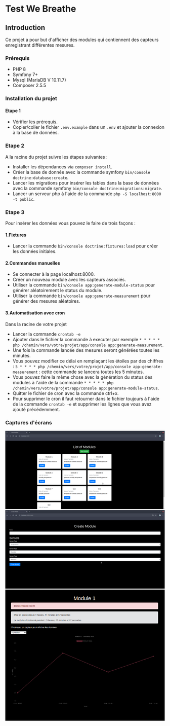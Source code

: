 # Test We Breathe

## Introduction

Ce projet a pour but d'afficher des modules qui contiennent des capteurs enregistrant différentes mesures.

### Prérequis

- PHP 8
- Symfony 7+
- Mysql (MariaDB V 10.11.7)
- Composer 2.5.5

### Installation du projet

#### Etape 1

- Vérifier les prérequis.
- Copier/coller le fichier `.env.example` dans un `.env` et ajouter la connexion à la base de données.

### Etape 2

A la racine du projet suivre les étapes suivantes :

- Installer les dépendances via `composer install`.
- Créer la base de donnée avec la commande symfony `bin/console doctrine:database:create`.
- Lancer les migrations pour insérer les tables dans la base de données avec la commande symfony `bin/console doctrine:migrations:migrate`.
- Lancer un serveur php à l'aide de la commande `php -S localhost:8000 -t public`.

### Etape 3

Pour insérer les données vous pouvez le faire de trois façons :

#### 1.Fixtures

- Lancer la commande `bin/console doctrine:fixtures:load` pour créer les données initiales.

#### 2.Commandes manuelles

- Se connecter à la page localhost:8000.
- Créer un nouveau module avec les capteurs associés.
- Utiliser la commande `bin/console app:generate-module-status` pour générer aléatoirement le status du module.
- Utiliser la commande `bin/console app:generate-measurement` pour générer des mesures aléatoires.

#### 3.Automatisation avec cron

Dans la racine de votre projet

- Lancer la commande `crontab -e`
- Ajouter dans le fichier la commande à executer par exemple `* * * * * php /chemin/vers/votre/projet/app/console app:generate-measurement`.
- Une fois la commande lancée des mesures seront générées toutes les minutes.
- Vous pouvez modifier ce délai en remplaçant les étoiles par des chiffres : `5 * * * * php /chemin/vers/votre/projet/app/console app:generate-measurement` : cette commande se lancera toutes les 5 minutes.
- Vous pouvez faire la même chose avec la génération du status des modules à l'aide de la commande `* * * * * php /chemin/vers/votre/projet/app/console app:generate-module-status`.
- Quitter le fichier de cron avec la commande ctrl+x.
- Pour supprimer le cron il faut retourner dans le fichier toujours à l'aide de la commande `crontab -e` et supprimer les lignes que vous avez ajouté précédemment.

### Captures d'écrans

![homepage](public/assets/homepage.jpg)
![create](public/assets/create.jpg)
![details](public/assets/details.jpg)

